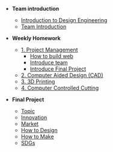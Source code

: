 <!-- 侧边栏 docs/_sidebar.md -->
- **Team introduction**
  - [Introduction to Design Engineering](intro/introdesigneng.md)
  - [Team Introduction](intro/team/intro.md)
- **Weekly Homework**
  - [1. Project Management](1pm/guide.md)
    - [How to build web](1pm/web.md)
    - [Introduce team](intro/team/intro.md)
    - [Introduce Final Project](1pm/final.md)
  - [2. Computer Aided Design (CAD)](cad/clampassembly.md)
  - [3. 3D Printing](3dprinting/3d.md)
  - [4. Computer Controlled Cutting]()

- **Final Project**
  - [Topic]()
  - [Innovation]()
  - [Market]()
  - [How to Design]()
  - [How to Make]()
  - [SDGs]()
